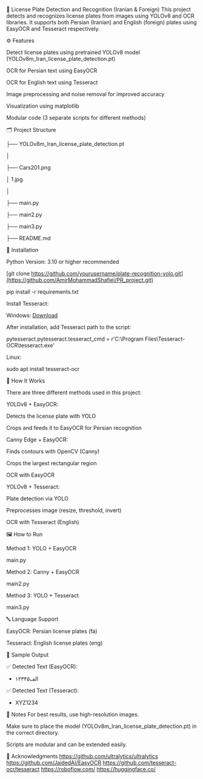 📌 License Plate Detection and Recognition (Iranian & Foreign)
This project detects and recognizes license plates from images using YOLOv8 and OCR libraries. It supports both Persian (Iranian) and English (foreign) plates using EasyOCR and Tesseract respectively.


⚙️ Features


Detect license plates using pretrained YOLOv8 model (YOLOv8m_Iran_license_plate_detection.pt)



OCR for Persian text using EasyOCR



OCR for English text using Tesseract



Image preprocessing and noise removal for improved accuracy



Visualization using matplotlib



Modular code (3 separate scripts for different methods)





🗂️ Project Structure

├── YOLOv8m_Iran_license_plate_detection.pt


│   


├── Cars201.png


│   1.jpg


│   


├── main.py


├── main2.py


├── main3.py


├── README.md


🚀 Installation


Python Version: 3.10 or higher recommended


[git clone https://github.com/yourusername/plate-recognition-yolo.git](https://github.com/AmirMohammadShafiei/PR_project.git)




pip install -r requirements.txt




Install Tesseract:


Windows: [Download](https://github.com/tesseract-ocr/tesseract/wiki)



After installation, add Tesseract path to the script:



pytesseract.pytesseract.tesseract_cmd = r'C:\Program Files\Tesseract-OCR\tesseract.exe'




Linux:


sudo apt install tesseract-ocr




🧠 How It Works


There are three different methods used in this project:



YOLOv8 + EasyOCR:



Detects the license plate with YOLO



Crops and feeds it to EasyOCR for Persian recognition



Canny Edge + EasyOCR:



Finds contours with OpenCV (Canny)



Crops the largest rectangular region



OCR with EasyOCR



YOLOv8 + Tesseract:



Plate detection via YOLO



Preprocesses image (resize, threshold, invert)



OCR with Tesseract (English)



🖼️ How to Run

Method 1: YOLO + EasyOCR


main.py


Method 2: Canny + EasyOCR


main2.py


Method 3: YOLO + Tesseract

main3.py




🔤 Language Support


EasyOCR: Persian license plates (fa)



Tesseract: English license plates (eng)



🧪 Sample Output

✅ Detected Text (EasyOCR):
- ۱۲الف۳۴۵

✅ Detected Text (Tesseract):
- XYZ1234


📌 Notes
For best results, use high-resolution images.

Make sure to place the model (YOLOv8m_Iran_license_plate_detection.pt) in the correct directory.

Scripts are modular and can be extended easily.


🙌 Acknowledgments
https://github.com/ultralytics/ultralytics
https://github.com/JaidedAI/EasyOCR
https://github.com/tesseract-ocr/tesseract
https://roboflow.com/
https://huggingface.co/

